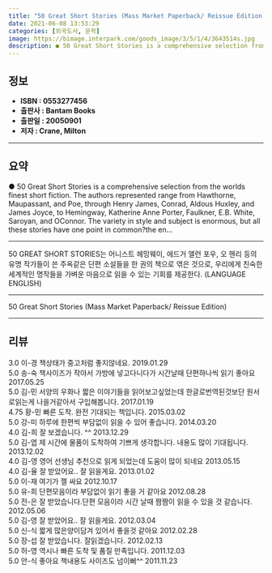 ```yaml
---
title: "50 Great Short Stories (Mass Market Paperback/ Reissue Edition)"
date: 2021-06-08 13:53:29
categories: [외국도서, 문학]
image: https://bimage.interpark.com/goods_image/3/5/1/4/3643514s.jpg
description: ● 50 Great Short Stories is a comprehensive selection from the worlds finest short fiction. The authors represented range from Hawthorne, Maupassant, and Poe,
---
```


## **정보**

- **ISBN : 0553277456**
- **출판사 : Bantam Books**
- **출판일 : 20050901**
- **저자 : Crane, Milton**

------



## **요약**

●  50 Great Short Stories is a comprehensive selection from the worlds finest short fiction. The authors represented range from Hawthorne, Maupassant, and Poe, through Henry James, Conrad, Aldous Huxley, and James Joyce, to Hemingway, Katherine Anne Porter, Faulkner, E.B. White, Saroyan, and OConnor. The variety in style and subject is enormous, but all these stories have one point in common?the en...

------

50 GREAT SHORT STORIES는 어니스트 헤밍웨이, 에드거 앨런 포우, 오 헨리 등의 유명 작가들이 쓴 주옥같은 단편 소설들을 한 권의 책으로 엮은 것으로, 우리에게 친숙한 세계적인 명작들을 가벼운 마음으로 읽을 수 있는 기회를 제공한다. (LANGUAGE ENGLISH)

------


50 Great Short Stories (Mass Market Paperback/ Reissue Edition) 

------


## **리뷰** 

3.0 이-경 책상태가 중고처럼 좋지않네요.   2019.01.29 <br/>5.0 송-숙 책사이즈가 작아서 가방에 넣고다니다가 시간날때 단편하나씩 읽기 좋아요 2017.05.25 <br/>5.0 김-민 서양의 우화나 짧은 이야기들을 읽어보고싶었는데 한글로번역된것보단 원서로읽는게 나을거같아서 구입해봅니다. 2017.01.19 <br/>4.75 황-민 빠른 도착. 완전 기대되는 책입니다. 2015.03.02 <br/>5.0 강-미 하루에 한편씩 부담없이 읽을 수 있어 좋습니다. 2014.03.20 <br/>4.0 김-희 잘 보겠습니다. ^^ 2013.12.29 <br/>5.0 김-엽 제 시간에 물품이 도착하여 기쁘게 생각합니다. 내용도 많이 기대됩니다. 2013.12.02 <br/>4.0 김-영 영어 선생님 추천으로 읽게 되었는데 도움이 많이 되네요 2013.05.15 <br/>4.0 김-율 잘 받았어요.. 잘 읽을게요. 2013.01.02 <br/>5.0 이-재 여기가 젤 싸요 2012.10.17 <br/>5.0 유-희 단편모음이라 부담없이 읽기 좋을 거 같아요 2012.08.28 <br/>5.0 전-은 잘 받았습니다.단편 모음이라 시간 날때 짬짬이 읽을 수 있을 것 같습니다. 2012.05.06 <br/>5.0 김-영 잘 받았어요.. 잘 읽을게요. 2012.03.04 <br/>5.0 신-식 짧게 많은양이담겨 있어서 좋을것 같아요 2012.02.28 <br/>5.0 장-섭 잘 받았습니다. 잘읽겠습니다. 2012.02.13 <br/>5.0 허-영 역시나 빠른 도착 및 품질 만족입니다. 2011.12.03 <br/>5.0 안-식 좋아요 책내용도 사이즈도 넘이뻐^^ 2011.11.23 <br/>